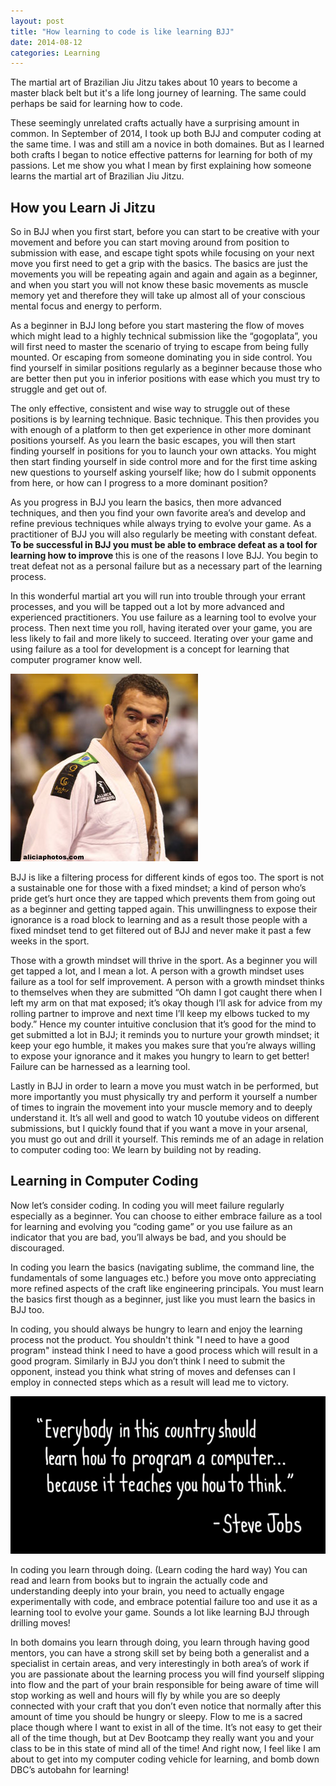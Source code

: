 ```yaml
---
layout: post
title: "How learning to code is like learning BJJ"
date: 2014-08-12
categories: Learning
---
```


The martial art of Brazilian Jiu Jitzu takes about 10 years to become a master black belt but it's a life long journey of learning. The same could perhaps be said for learning how to code.

These seemingly unrelated crafts actually have a surprising amount in common. In September of 2014, I took up both BJJ and computer coding at the same time. I was and still am a novice in both domaines. But as I learned both crafts I began to notice effective patterns for learning for both of my passions. Let me show you what I mean by first explaining how someone learns the martial art of Brazilian Jiu Jitzu.

<h2> How you Learn Ji Jitzu </h2>

So in BJJ when you first start, before you can start to be creative with your movement and before you can start moving around from position to submission with ease, and escape tight spots while focusing on your next move you first need to get a grip with the basics. The basics are just the movements you will be repeating again and again and again as a beginner, and when you start you will not know these basic movements as muscle memory yet and therefore they will take up almost all of your conscious mental focus and energy to perform.


As a beginner in BJJ long before you start mastering the flow of moves which might lead to a highly technical submission like the “gogoplata”, you will first need to master the scenario of trying to escape from being fully mounted. Or escaping from someone dominating you in side control. You find yourself in similar positions regularly as a beginner because those who are better then put you in inferior positions with ease which you must try to struggle and get out of.


The only effective, consistent and wise way to struggle out of these positions is by learning technique. Basic technique. This then provides you with enough of a platform to then get experience in other more dominant positions yourself. As you learn the basic escapes, you will then start finding yourself in positions for you to launch your own attacks. You might then start finding yourself in side control more and for the first time asking new questions to yourself  asking yourself like; how do I submit opponents from here, or how can I progress to a more dominant position?

As you progress in BJJ you learn the basics, then more advanced techniques, and then you find your own favorite area’s and develop and refine previous techniques while always trying to evolve your game. As a practitioner of BJJ you will also regularly be meeting with constant defeat. <b> To be successful in BJJ you must be able to embrace defeat as a tool for learning how to improve </b> this is one of the reasons I love BJJ. You begin to treat defeat not as a personal failure but as a necessary part of the learning process.


In this wonderful martial art you will run into trouble through your errant processes, and you will be tapped out a lot by more advanced and experienced practitioners. You use failure as a learning tool to evolve your process. Then next time you roll, having iterated over your game, you are less likely to fail and more likely to succeed. Iterating over your game and using failure as a tool for development is a concept for learning that computer programer know well.

![marcelo garcia](/imgs/marcelo-garc.jpg)

BJJ is like a filtering process for different kinds of egos too. The sport is not a sustainable one for those with a fixed mindset; a kind of person who’s pride get’s hurt once they are tapped which prevents them from going out as a beginner and getting tapped again. This unwillingness to expose their ignorance is a road block to learning and as a result those people with a fixed mindset tend to get filtered out of BJJ and never make it past a few weeks in the sport.

Those with a growth mindset will thrive in the sport. As a beginner you will get tapped a lot, and I mean a lot. A person with a growth mindset uses failure as a tool for self improvement. A person with a growth mindset thinks to themselves when they are submitted “Oh damn I got caught there when I left my arm on that mat exposed; it’s okay though I’ll ask for advice from my rolling partner to improve and next time I’ll keep my elbows tucked to my body.” Hence my counter intuitive conclusion that it’s good for the mind to get submitted a lot in BJJ; it reminds you to nurture your growth mindset; it keep your ego humble, it makes you makes sure that you’re always willing to expose your ignorance and it makes you hungry to learn to get better! Failure can be harnessed as a learning tool.

Lastly in BJJ in order to learn a move you must watch in be performed, but more importantly you must physically try and perform it yourself a number of times to ingrain the movement into your muscle memory and to deeply understand it. It’s all well and good to watch 10 youtube videos on different submissions, but I quickly found that if you want a move in your arsenal, you must go out and drill it yourself. This reminds me of an adage in relation to computer coding too: We learn by building not by reading.

<h2> Learning in Computer Coding </h2>

Now let’s consider coding. In coding you will meet failure regularly especially as a beginner. You can choose to either embrace failure as a tool for learning and evolving you “coding game” or you use failure as an indicator that you are bad, you’ll always be bad, and you should be discouraged.

In coding you learn the basics (navigating sublime, the command line, the fundamentals of some languages etc.) before you move onto appreciating more refined aspects of the craft like engineering principals. You must learn the basics first though as a beginner, just like you must learn the basics in BJJ too.

In coding, you should always be hungry to learn and enjoy the learning process not the product. You shouldn't think "I need to have a good program" instead think I need to have a good process which will result in a good program. Similarly in BJJ you don’t think I need to submit the opponent, instead you think what string of moves and defenses can I employ in connected steps which as a result will lead me to victory.

![steve jobs quote](/imgs/learn-to-code.jpeg)

In coding you learn through doing. (Learn coding the hard way) You can read and learn from books but to ingrain the actually code and understanding deeply into your brain, you need to actually engage experimentally with code, and embrace potential failure too and use it as a learning tool to evolve your game. Sounds a lot like learning BJJ through drilling moves!


In both domains you learn through doing, you learn through having good mentors, you can have a strong skill set by being both a generalist and a specialist in certain areas, and very interestingly in both area’s of work if you are passionate about the learning process you will find yourself slipping into flow and the part of your brain responsible for being aware of time will stop working as well and hours will fly by while you are so deeply connected with your craft that you don’t even notice that normally after this amount of time you should be hungry or sleepy. Flow to me is a sacred place though where I want to exist in all of the time. It’s not easy to get their all of the time though, but at Dev Bootcamp they really want you and your class to be in this state of mind all of the time! And right now, I feel like I am about to get into my computer coding vehicle for learning, and bomb down DBC’s autobahn for learning!

